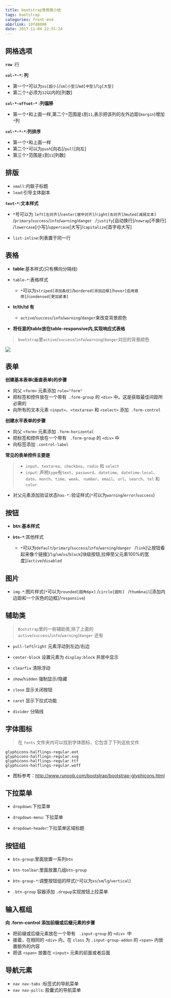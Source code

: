 ```yaml
---
title: bootstrap常用类小结
tags: bootstrap
categories: front-end
abbrlink: 10fd8090
date: 2017-11-04 22:55:24
---
```


网格选项
---

**`row`** :行

**`col-*-*`: 列**

- 第一个`*`可以为`xs[超小]`/`sm[小型]`/`md[中型]`/`lg[大型]`
- 第二个`*`必须为`12`以内的[列数]

**`col-*-offset-*` :列偏移**

- 第一个`*`和上面一样,第二个`*`范围是`1`到`11`,表示把该列的左外边距(`margin`)增加`*`列

**`col-*-*-*`:列排序**

- 第一个`*`和上面一样
- 第二个`*`可以为`push`[向右]/`pull`[向左]
- 第三个`*`范围是`1`到`11`[列数]

排版
---

- `small`:内联子标题
- `lead`:引导主体副本

**`text-*`:文本样式**

- `*`号可以为 
`left[左对齐]`/`center[居中对齐]`/`right[右对齐]`/`muted[减弱文本]` 
/`primary`/`success`/`info`/`warning`/`danger `
/`justify`[自动换行]/`nowrap`[不换行] 
/`lowercase`[小写]/`uppercase`[大写]/`capitalize`[首字母大写]

- `list-inline`:列表置于同一行

表格
---

- **table**:基本样式(只有横向分隔线)
- `table-*`:表格样式
  - `*`可以为`striped[添加条纹]`/`bordered[添加边框]`/`hover[启用悬停]`/`condensed[更加紧凑]`
 
- **tr/th/td 有** 
  - `active`/`success`/`info`/`warning`/`danger`来改变背景颜色
  
- **将任意的table放在table-responsive内,实现响应式表格**

> `bootstrap`里`active`/`success`/`info`/`warning`/`danger`对应的背景颜色

![](http://img.blog.csdn.net/20160530130233175)

表单
---

**创建基本表单(垂直表单)的步骤**

- 向父 `<form>` 元素添加 `role="form"`
- 把标签和控件放在一个带有` .form-group` 的 `<div>` 中。这是获取最佳间距所必需的
- 向所有的文本元素 `<input>`、`<textarea>` 和 `<select>` 添加` .form-control`

**创建水平表单的步骤**

- 向父 `<form>` 元素添加  `.form-horizontal`
- 把标签和控件放在一个带有 ` .form-group` 的 `<div>` 中
- 向标签添加 `.control-label`


**常见的表单控件主要是**

> - `input`、`textarea`、`checkbox`、`radio` 和 `select`
> - `input`: 声明`type`有`text`、`password`、`datetime`、`datetime-local`、`date`、`month`、`time`、`week`、 `number`、`email`、`url`、`search`、`tel` 和 `color`

- 对父元素添加验证状态`has-*:`验证样式(`*`可以为`warning`/`error`/`success`)

按钮
---

- **btn:基本样式**

- **`btn-*`**:其他样式
  - `*`可以为`default`/`primary`/`success`/`info`/`warning`/`danger `
/`link`[让按钮看起来像个链接]/`lg`/`sm`/`xs`/`block`[块级按钮,拉伸至父元素100%的宽度]/`active`/`disabled`

图片
---

- `img-*`:图片样式(`*`可以为`rounded[圆角6px]` 
/`circle[圆形] `
/`thumbnail`[添加内边距和一个灰色的边框]/`responsive`)


辅助类
---

> `Bootstrap`里的一些辅助类,除了上面的`active`/`success`/`info`/`warning`/`danger` 还有 

- `pull-left`/`right` 元素浮动到左边/右边 
- `center-block` 设置元素为 `display:block` 并居中显示 
- `clearfix` 清除浮动 
- `show`/`hidden` 强制显示/隐藏

- `close` 显示关闭按钮 
- `caret` 显示下拉式功能 
- `divider` 分隔线

字体图标
---

> 在 `fonts` 文件夹内可以找到字体图标，它包含了下列这些文件

```
glyphicons-halflings-regular.eot
glyphicons-halflings-regular.svg
glyphicons-halflings-regular.ttf
glyphicons-halflings-regular.woff
```

- 图标参考：http://www.runoob.com/bootstrap/bootstrap-glyphicons.html


下拉菜单
---

- `dropdown`:下拉菜单

- `dropdown-menu`: 下拉菜单

- `dropdown-header`:下拉菜单区域标题

按钮组
---

- `btn-group`:里面放置一系列`btn`

- `btn-toolbar`:里面放置几组`btn-group`

- `btn-group-*`:调整按钮组的样式(`*`可以为`xs`/`sm`/`lg`/`vertical`)

- `.btn-group` 容器添加 `.dropup`实现按钮上拉菜单

输入框组
---

**向 .form-control 添加前缀或后缀元素的步骤**

- 把前缀或后缀元素放在一个带有 ` .input-group` 的 `<div> `中
- 接着，在相同的 `<div>` 内，在 `class` 为 `.input-group-addon` 的 `<span>` 内放置额外的内容
- 把该 `<span>` 放置在 `<input>` 元素的前面或者后面

导航元素
---

- `nav nav-tabs` :标签式的导航菜单 
- `nav nav-pills`: 胶囊式的导航菜单 
